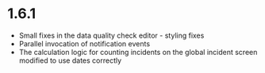 # 1.6.1
* Small fixes in the data quality check editor - styling fixes
* Parallel invocation of notification events
* The calculation logic for counting incidents on the global incident screen modified to use dates correctly
